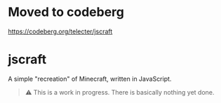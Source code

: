 # Moved to codeberg
<https://codeberg.org/telecter/jscraft>

# jscraft
A simple "recreation" of Minecraft, written in JavaScript.

> ⚠️ This is a work in progress. There is basically nothing yet done.
